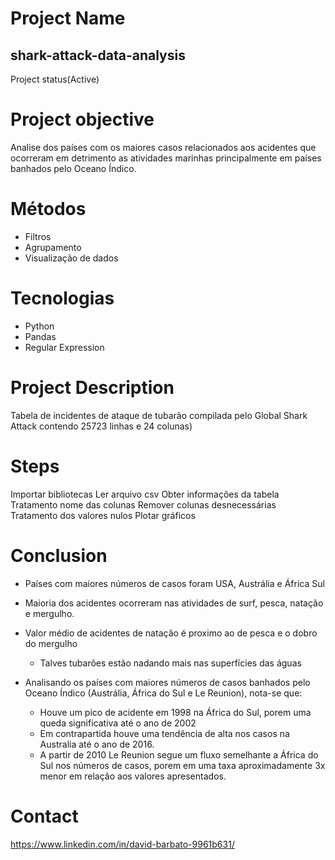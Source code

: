 
# Project Name
## shark-attack-data-analysis

  Project status(Active)
  
# Project objective

Analise dos países com os maiores casos relacionados aos acidentes que ocorreram em detrimento as atividades marinhas principalmente em países banhados pelo Oceano Índico. 

# Métodos

  - Filtros
  - Agrupamento
  - Visualização de dados

# Tecnologias

  - Python
  - Pandas
  - Regular Expression
  
# Project Description

   Tabela de incidentes de ataque de tubarão compilada pelo Global Shark Attack contendo 25723 linhas e 24 colunas)

# Steps

  Importar bibliotecas
  Ler arquivo csv
  Obter informações da tabela
  Tratamento nome das colunas
  Remover colunas desnecessárias 
  Tratamento dos valores nulos
  Plotar gráficos
  

# Conclusion

- Países com maiores números de casos foram USA, Austrália e África Sul 
- Maioria dos acidentes ocorreram nas atividades de surf, pesca, natação e mergulho. 
- Valor médio de acidentes de natação é proximo ao de pesca e o dobro do mergulho
	- Talves tubarões estão nadando mais nas superfícies das águas

- Analisando os países com maiores números de casos banhados pelo Oceano Índico (Austrália, África do Sul e Le Reunion), nota-se que:
	- Houve um pico de acidente em 1998 na África do Sul, porem uma queda significativa até o ano de 2002
	- Em contrapartida houve uma tendência de alta nos casos na Australia até o ano de 2016.
	-  A partir de 2010 Le Reunion segue um fluxo semelhante a África do Sul nos números de casos, porem em uma taxa aproximadamente 3x menor em relação aos valores apresentados.

  
# Contact
  https://www.linkedin.com/in/david-barbato-9961b631/

